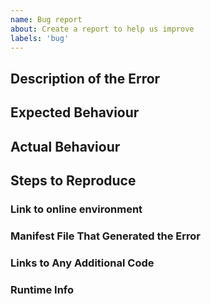 ```yaml
---
name: Bug report
about: Create a report to help us improve
labels: 'bug'
---
```

<!--- Please provide us the following info -->

## Description of the Error
<!--- Tell us what happened -->

## Expected Behaviour
<!--- Tell us what should happen -->

## Actual Behaviour
<!--- Tell us what happens instead of the expected behavior -->

## Steps to Reproduce
<!--- A set of specific instructions to reproduce the bug. Include code, if relevant -->


### Link to online environment
<!--- Please provide a link to Stackblitz or similar tool that allows us to reproduce your error in a preconfigured online environment -->
 
<!--- If you provided a link to Stackblitz or similar, you can ignore the remaining fields. 
Otherwise, please provide the following information -->

### Manifest File That Generated the Error

### Links to Any Additional Code
<!--- E.g. your plugin code, it must be available online -->

### Runtime Info
<!--- Such as OS, node version, package.json, IF version -->
